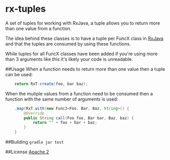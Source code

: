 # rx-tuples
A set of tuples for working with RxJava, a tuple allows you to return more than one value from a function.

The idea behind these classes is to have a tuple per FuncX class in [RxJava](https://github.com/ReactiveX/RxJava) and that the tuples are consumed by using these functions.

While tuples for all FuncX classes have been added if you're using more than 3 arguments like this it's likely your code is unreadable.

##Usage
When a function needs to return more than one value then a tuple can be used:
```Java
	return RxT.create(foo, bar baz);
```

When the mutiple values from a function need to be consumed then a function with the same number of arguments is used:
```Java
	.map(RxT.with(new Func3<Foo, Bar, Baz, String>() {
		@Override
		public String call(Foo foo, Bar bar, Baz, baz) {
			return "" + foo + bar + baz;
		}
	}
```

##Building
`gradle jar test`


##License
[Apache 2](http://www.apache.org/licenses/LICENSE-2.0)
